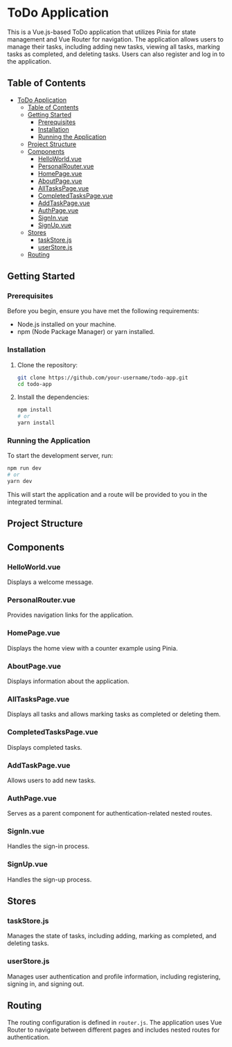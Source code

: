 # ToDo Application

This is a Vue.js-based ToDo application that utilizes Pinia for state management and Vue Router for navigation. The application allows users to manage their tasks, including adding new tasks, viewing all tasks, marking tasks as completed, and deleting tasks. Users can also register and log in to the application.

## Table of Contents

- [ToDo Application](#todo-application)
  - [Table of Contents](#table-of-contents)
  - [Getting Started](#getting-started)
    - [Prerequisites](#prerequisites)
    - [Installation](#installation)
    - [Running the Application](#running-the-application)
  - [Project Structure](#project-structure)
  - [Components](#components)
    - [HelloWorld.vue](#helloworldvue)
    - [PersonalRouter.vue](#personalroutervue)
    - [HomePage.vue](#homepagevue)
    - [AboutPage.vue](#aboutpagevue)
    - [AllTasksPage.vue](#alltaskspagevue)
    - [CompletedTasksPage.vue](#completedtaskspagevue)
    - [AddTaskPage.vue](#addtaskpagevue)
    - [AuthPage.vue](#authpagevue)
    - [SignIn.vue](#signinvue)
    - [SignUp.vue](#signupvue)
  - [Stores](#stores)
    - [taskStore.js](#taskstorejs)
    - [userStore.js](#userstorejs)
  - [Routing](#routing)

## Getting Started

### Prerequisites

Before you begin, ensure you have met the following requirements:

- Node.js installed on your machine.
- npm (Node Package Manager) or yarn installed.

### Installation

1. Clone the repository:
   ```bash
   git clone https://github.com/your-username/todo-app.git
   cd todo-app
   ```
2. Install the dependencies:
   ```bash
   npm install
   # or
   yarn install
   ```

### Running the Application

To start the development server, run:

```bash
npm run dev
# or
yarn dev
```

This will start the application and a route will be provided to you in the integrated terminal.

## Project Structure

## Components

### HelloWorld.vue

Displays a welcome message.

### PersonalRouter.vue

Provides navigation links for the application.

### HomePage.vue

Displays the home view with a counter example using Pinia.

### AboutPage.vue

Displays information about the application.

### AllTasksPage.vue

Displays all tasks and allows marking tasks as completed or deleting them.

### CompletedTasksPage.vue

Displays completed tasks.

### AddTaskPage.vue

Allows users to add new tasks.

### AuthPage.vue

Serves as a parent component for authentication-related nested routes.

### SignIn.vue

Handles the sign-in process.

### SignUp.vue

Handles the sign-up process.

## Stores

### taskStore.js

Manages the state of tasks, including adding, marking as completed, and deleting tasks.

### userStore.js

Manages user authentication and profile information, including registering, signing in, and signing out.

## Routing

The routing configuration is defined in `router.js`. The application uses Vue Router to navigate between different pages and includes nested routes for authentication.
